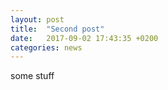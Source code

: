 ```yaml
---
layout: post
title:  "Second post"
date:   2017-09-02 17:43:35 +0200
categories: news
---
```


some stuff